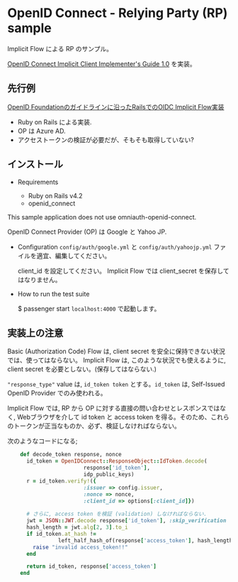 
# OpenID Connect - Relying Party (RP) sample

Implicit Flow による RP のサンプル。

[OpenID Connect Implicit Client Implementer's Guide 1.0](https://openid.net/specs/openid-connect-implicit-1_0.html) を実装。


## 先行例

[OpenID Foundationのガイドラインに沿ったRailsでのOIDC Implicit Flow実装](https://selmertsx.hatenablog.com/entry/2018/08/22/104510)

  * Ruby on Rails による実装.
  * OP は Azure AD.
  * アクセストークンの検証が必要だが、そもそも取得していない?


## インストール

* Requirements

  - Ruby on Rails v4.2
  - openid_connect

This sample application does not use omniauth-openid-connect.

  OpenID Connect Provider (OP) は Google と Yahoo JP.


* Configuration
  `config/auth/google.yml` と `config/auth/yahoojp.yml` ファイルを適宜、編集してください。

  client_id を設定してください。
  Implicit Flow では client_secret を保存してはなりません。
  
* How to run the test suite

    $ passenger start
`localhost:4000` で起動します。



## 実装上の注意

Basic (Authorization Code) Flow は, client secret を安全に保持できない状況では、使ってはならない。
Implicit Flow は, このような状況でも使えるように, client secret を必要としない。(保存してはならない.)

`"response_type"` value は, `id_token token` とする。`id_token` は, Self-Issued OpenID Provider でのみ使われる。

Implicit Flow では, RP から OP に対する直接の問い合わせとレスポンスではなく, Webブラウザを介して id token と access token を得る。そのため、これらのトークンが正当なものか、必ず、検証しなければならない。

次のようなコードになる;

```ruby
    def decode_token response, nonce
      id_token = OpenIDConnect::ResponseObject::IdToken.decode(
                        response['id_token'],
                        idp_public_keys)
      r = id_token.verify!({
                        :issuer => config.issuer,
                        :nonce => nonce,
                        :client_id => options[:client_id]})
    
      # さらに, access token を検証 (validation) しなければならない.
      jwt = JSON::JWT.decode response['id_token'], :skip_verification
      hash_length = jwt.alg[2, 3].to_i
      if id_token.at_hash !=
                left_half_hash_of(response['access_token'], hash_length)
        raise "invalid access_token!!"
      end

      return id_token, response['access_token']
    end
```
